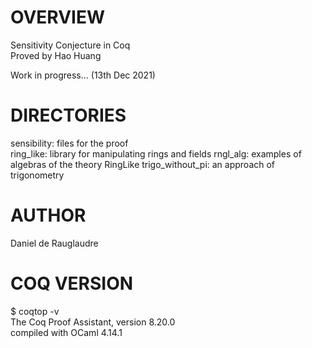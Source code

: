 # OVERVIEW
Sensitivity Conjecture in Coq<br/>
Proved by Hao Huang

Work in progress... (13th Dec 2021)

# DIRECTORIES

sensibility: files for the proof<br/>
ring_like: library for manipulating rings and fields
rngl_alg: examples of algebras of the theory RingLike
trigo_without_pi: an approach of trigonometry

# AUTHOR
Daniel de Rauglaudre

# COQ VERSION
  $ coqtop -v<br/>
  The Coq Proof Assistant, version 8.20.0<br/>
  compiled with OCaml 4.14.1
